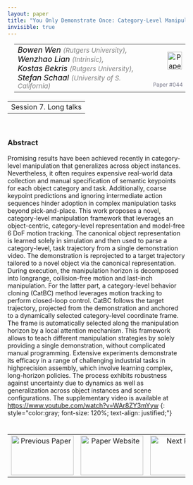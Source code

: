 ```yaml
---
layout: paper
title: "You Only Demonstrate Once: Category-Level Manipulation from Single Visual Demonstration"
invisible: true
---
```

<head>
<style>
* {
  box-sizing: border-box;
}

#myInput {
  background-position: 10px 10px;
  background-repeat: no-repeat;
  width: 100%;
  font-size: 100%;
  padding: 12px 20px 12px 40px;
  border: 1px solid #ddd;
  margin-bottom: 12px;
}

#myTable, #myTableA {
  border-collapse: collapse;
  width: 100%;
  border: 1px solid #ddd;
  font-size: 100%;
}

#myTable th, #myTable td, #myTableA th, #myTableA td {
  text-align: left;
  padding: 12px;
}

#myTable tr, #myTableA tr {
  border-bottom: 1px solid #ddd;
}

#myTable tr.header, #myTable tr:hover, #myTableA tr.header, #myTableA tr:hover {
  background-color: #f1f1f1;
}


#eventcounter1 a {
    font-size: 12px;
    color: #ffffff;
    display: block;
}

#eventcounter1 a:hover {
    text-decoration: none;
}

#eventcounter2 a {
    font-size: 12px;
    color: #ffffff;
    display: block;
}

#eventcounter2 a:hover {
    text-decoration: none;
}

</style>
</head>

<table width = "95%" style="padding-left: 15px; margin-left: auto; margin-right: 10px;">
<tr><td style = "vertical-align: top; padding-right: 25px;" rowspan="2">
<span style="color:black; font-size: 110%;"><i>
Bowen Wen <span style="color:gray; font-size: 85%">(Rutgers University)</span><span style="color:gray; font-size: 100%">,</span><br>
Wenzhao   Lian <span style="color:gray; font-size: 85%">(Intrinsic)</span><span style="color:gray; font-size: 100%">,</span><br>
Kostas Bekris <span style="color:gray; font-size: 85%">(Rutgers University)</span><span style="color:gray; font-size: 100%">,</span><br>
Stefan Schaal <span style="color:gray; font-size: 85%">(University of S. California)</span>
</i></span>
</td>

<td style="text-align: right;"><a href="http://www.roboticsproceedings.org/rss18/p044.pdf"><img src="{{ site.baseurl }}/images/paper_link.png" alt="Paper Website" width = "33"  height = "40"/></a><br></td>
</tr>
<tr>
<td style="color:#777789; text-align:right; font-size: 75%; margin-right:10px;">Paper&nbsp;#044</td>
</tr>
</table>

<table width="80%" style="margin-top: 20px; margin-left: auto; margin-right: auto;">
  <tr>
    <td style="text-align:center;">Session 7. Long talks</td>
  </tr>
</table>
<br>


### Abstract
Promising results have been achieved recently in category-level manipulation that generalizes across object instances. Nevertheless, it often requires expensive real-world data collection and manual specification of semantic keypoints for each object category and task. Additionally, coarse keypoint predictions and ignoring intermediate action sequences hinder adoption in complex manipulation tasks beyond pick-and-place. This work proposes a novel, category-level manipulation framework that leverages an object-centric, category-level representation and model-free 6 DoF motion tracking. The canonical object representation is learned solely in simulation and then used to parse a category-level, task trajectory from a single demonstration video. The demonstration is reprojected to a target trajectory tailored to a novel object via the canonical representation. During execution, the manipulation horizon is decomposed into longrange, collision-free motion and last-inch manipulation. For the latter part, a category-level behavior cloning (CatBC) method leverages motion tracking to perform closed-loop control. CatBC follows the target trajectory, projected from the demonstration and anchored to a dynamically selected category-level coordinate frame. The frame is automatically selected along the manipulation horizon by a local attention mechanism. This framework allows to teach different manipulation strategies by solely providing a single demonstration, without complicated manual programming. Extensive experiments demonstrate its efficacy in a range of challenging industrial tasks in highprecision assembly, which involve learning complex, long-horizon policies. The process exhibits robustness against uncertainty due to dynamics as well as generalization across object instances and scene configurations. The supplementary video is available at https://www.youtube.com/watch?v=WAr8ZY3mYyw
{: style="color:gray; font-size: 120%; text-align: justified;"}


<table width="100%" style="margin-top:40px;">
<tr>
    <td style="width: 30%; text-align: center;"><a href="{{ site.baseurl }}/program/papers/043/">
<img src="{{ site.baseurl }}/images/previous_paper_icon.png"
       alt="Previous Paper" width = "142"  height = "90"/> 
</a> </td>
<td style="text-align: center;"><a href="{{ site.baseurl }}/program/papers">
<img src="{{ site.baseurl }}/images/overview_icon.png"
       alt="Paper Website" width = "142"  height = "90"/> 
</a> </td>
    <td style="width: 30%; text-align: center;"><a href="{{ site.baseurl }}/program/papers/045/">
    <img src="{{ site.baseurl }}/images/next_paper_icon.png"
        alt="Next Paper" width = "142"  height = "90"/>
    </a></td>
</tr>
</table>
